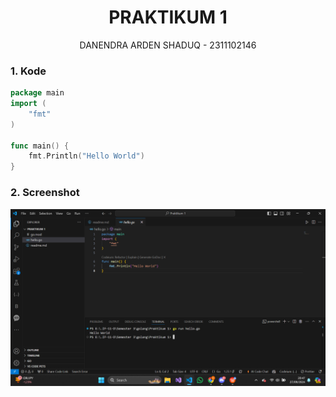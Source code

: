 # <h1 align="center">PRAKTIKUM 1</h1>
<p align="center">DANENDRA ARDEN SHADUQ - 2311102146</p>

### 1. Kode
```GO
package main
import (
	"fmt"
)

func main() {
	fmt.Println("Hello World")
}
```
### 2. Screenshot
![240302_00h00m06s_screenshot](https://github.com/Algoritma-IF01/DANENDRA_ARDEN_SHADUQ_2311102146/blob/main/Praktikum%201/ss/laprak1.png)